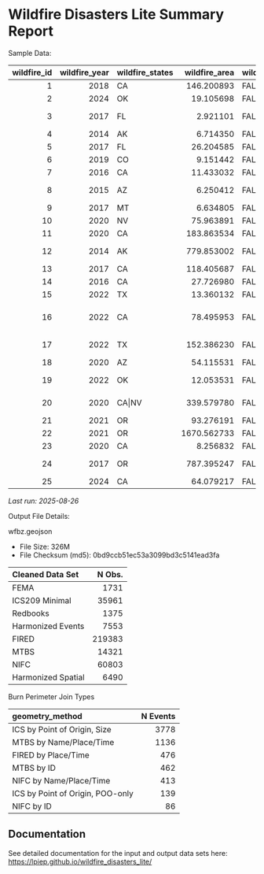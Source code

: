 # Wildfire Disasters Lite Summary Report


Sample Data:

| wildfire_id | wildfire_year | wildfire_states | wildfire_area | wildfire_complex | wildfire_complex_names | wildfire_total_fatalities | wildfire_max_civil_fatalities | wildfire_civil_fatalities | wildfire_civil_injuries | wildfire_total_injuries | wildfire_civil_evacuation | wildfire_total_evacuation | wildfire_struct_destroyed | wildfire_struct_threatened | wildfire_cost | wildfire_community_intersect | wildfire_max_pop_den | wildfire_buffered_avg_pop_den | wildfire_wui | wildfire_fema_dec | wildfire_disaster_criteria_met | wildfire_ignition_date | wildfire_containment_date | wildfire_ignition_date_max | wildfire_containment_date_max | wildfire_fema_dec_date | wildfire_poo_lat | wildfire_poo_lon | geometry_src | geometry_method | redbook_id | ics_id | fired_id | mtbs_id | fema_id |
|---:|---:|:---|---:|:---|:---|---:|---:|---:|---:|---:|---:|---:|---:|---:|---:|:---|---:|---:|:---|:---|:---|:---|:---|:---|:---|:---|---:|---:|:---|:---|:---|:---|:---|:---|:---|
| 1 | 2018 | CA | 146.200893 | FALSE | DONNELL | NA | NA | NA | 0 | 6 | NA | NA | 135 | NA | NA | TRUE | 0.0000000 | 0.0754363 | NA | FALSE | structures_destroyed | 2018-08-01 | 2018-10-31 | 2018-08-01 | 2018-10-31 | NA | 38.34877 | -119.92940 | MTBS | MTBS by ID | 801 | 2018_001702_DONNELL | NA | CA3834911992920180801 | NA |
| 2 | 2024 | OK | 19.105698 | FALSE | 57 | NA | NA | NA | 0 | 2 | NA | NA | 1 | 1720 | NA | TRUE | 145.3104898 | 4.6977595 | NA | FALSE | structures_destroyed | 2024-04-06 | NA | 2024-04-06 | NA | NA | 36.19250 | -99.50333 | MTBS | MTBS by ID | NA | 2024_240450_57 | NA | OK3619309950320240406 | NA |
| 3 | 2017 | FL | 2.921101 | FALSE | GARFIELD RD | NA | NA | NA | NA | NA | NA | NA | 19 | NA | NA | TRUE | 447.2384187 | 6.2317018 | intermix | FALSE | structures_destroyed | 2017-03-22 | NA | 2017-03-22 | NA | NA | 30.42750 | -82.02333 | MTBS | MTBS by ID | NA | 2017_070202_GARFIELD ROAD | NA | FL3042808202320170322 | NA |
| 4 | 2014 | AK | 6.714350 | FALSE | TYONEK | NA | NA | NA | NA | NA | NA | NA | 5 | 0 | 4.00e+06 | TRUE | 0.8108078 | 0.1005603 | NA | FALSE | structures_destroyed | 2014-05-19 | NA | 2014-05-19 | NA | NA | 61.09932 | -151.12863 | MTBS | MTBS by ID | NA | 2014_401138_TYONEK | NA | AK6109915112920140519 | NA |
| 5 | 2017 | FL | 26.204585 | FALSE | 30TH AVE | NA | NA | NA | 1 | 1 | 7000 | 7000 | 4 | 0 | 0.00e+00 | TRUE | 342.0671155 | 133.7621080 | intermix | FALSE | structures_destroyed | 2017-04-20 | NA | 2017-04-20 | NA | NA | 44.39167 | -115.51306 | MTBS | MTBS by ID | NA | 2017_170178_30TH AVE | NA | FL2618808154420170420 | NA |
| 6 | 2019 | CO | 9.151442 | FALSE | G18 | NA | NA | NA | NA | NA | 50 | 50 | 4 | NA | NA | TRUE | 49.3926869 | 2.9893104 | intermix | FALSE | structures_destroyed | 2019-10-27 | NA | 2019-10-27 | NA | NA | 37.08167 | -105.94222 | MTBS | MTBS by ID | NA | 2019_1713_G18 | NA | CO3708210594220191027 | NA |
| 7 | 2016 | CA | 11.433032 | FALSE | WILLARD | NA | NA | NA | NA | NA | NA | NA | 7 | NA | NA | TRUE | 0.0000000 | 9.3121092 | NA | FALSE | structures_destroyed | 2016-09-11 | 2016-10-12 | 2016-09-11 | 2016-10-12 | NA | 40.41444 | -120.73667 | MTBS | MTBS by ID | 568 | 2016_004695_WILLARD | NA | CA4036812080220160911 | NA |
| 8 | 2015 | AZ | 6.250412 | FALSE | KEARNY RIV | NA | NA | NA | NA | NA | NA | NA | 3 | 50 | NA | TRUE | 1586.0535982 | 1.6825622 | interface\|intermix | FALSE | structures_destroyed | 2015-06-17 | NA | 2015-06-17 | NA | NA | 33.05300 | -110.91400 | MTBS | MTBS by ID | NA | 2015_003786_KEARNY RIVER | NA | AZ3305311091420150617 | NA |
| 9 | 2017 | MT | 6.634805 | FALSE | TURTLE | NA | NA | NA | NA | NA | NA | NA | 2 | 0 | NA | TRUE | 97.2763118 | 0.5510853 | intermix | FALSE | structures_destroyed | 2017-07-16 | NA | 2017-07-16 | NA | NA | 45.57056 | -106.33139 | MTBS | MTBS by ID | NA | 2017_017-35_TURTLE | NA | MT4557110633120170716 | NA |
| 10 | 2020 | NV | 75.963891 | FALSE | NUMBERS | NA | NA | NA | 0 | 2 | 50 | 50 | 40 | NA | NA | TRUE | 477.7535304 | 3.3973013 | intermix | FALSE | structures_destroyed | 2020-07-06 | NA | 2020-07-07 | NA | NA | 38.84333 | -119.63861 | MTBS | MTBS by ID | NA | 2020_030406_NUMBERS | NA | NV3884311963920200707 | NA |
| 11 | 2020 | CA | 183.863534 | FALSE | LOYALTON | NA | NA | NA | NA | NA | 0 | 0 | 29 | NA | NA | TRUE | 438.5409660 | 27.4943497 | intermix | FALSE | structures_destroyed | 2020-08-14 | 2020-08-30 | 2020-08-14 | 2020-08-30 | NA | 39.68143 | -120.17130 | MTBS | MTBS by ID | 960 | 2020_001600_LOYALTON | NA | CA3968112017120200814 | NA |
| 12 | 2014 | AK | 779.853002 | FALSE | FUNNY RIV | NA | NA | NA | 0 | 4 | NA | NA | 4 | 0 | 1.30e+07 | TRUE | 2.0880729 | 3.5004375 | NA | FALSE | structures_destroyed | 2014-05-19 | NA | 2014-05-20 | NA | NA | 60.43945 | -150.96188 | MTBS | MTBS by ID | NA | 2014_403140_FUNNY RIVER | NA | AK6043915096220140520 | NA |
| 13 | 2017 | CA | 118.405687 | FALSE | ALAMO | 0 | 0 | 0 | NA | NA | NA | NA | 14 | 0 | 2.00e+07 | TRUE | 92.8909245 | 45.8357658 | intermix | FALSE | structures_destroyed | 2017-07-06 | 2017-07-18 | 2017-07-06 | 2017-07-18 | NA | 30.57444 | -82.32333 | MTBS | MTBS by ID | 632 | 2017_007624_ALAMO | NA | CA3502012029920170706 | NA |
| 14 | 2016 | CA | 27.726980 | FALSE | MINERAL | NA | NA | NA | NA | NA | NA | NA | 1 | NA | NA | TRUE | 45.1990412 | 4.7924940 | NA | FALSE | structures_destroyed | 2016-08-09 | NA | 2016-08-09 | NA | NA | 36.08889 | -120.52167 | MTBS | MTBS by ID | NA | 2016_011358_MINERAL | NA | CA3608912052220160809 | NA |
| 15 | 2022 | TX | 13.360132 | FALSE | 3 OAKS | NA | NA | NA | NA | NA | NA | NA | 3 | NA | NA | TRUE | 13.6034449 | 1.6627375 | NA | FALSE | structures_destroyed | 2022-03-14 | NA | 2022-03-14 | NA | NA | 31.38765 | -98.36158 | MTBS | MTBS by ID | NA | 2022_221627_3 OAKS | NA | TX3138809836220220314 | NA |
| 16 | 2022 | CA | 78.495953 | FALSE | OAK | NA | NA | NA | NA | NA | NA | NA | 127 | NA | NA | TRUE | 410.0247780 | 4.7914543 | intermix | TRUE | structures_destroyed\|fema_fmag_declaration | 2022-07-22 | 2022-09-02 | 2022-07-22 | 2022-09-02 | 2022-07-23 | 37.54871 | -119.92077 | MTBS | MTBS by ID | 1073 | 2022_016149_OAK | NA | CA3754911992120220722 | FM-5445-CA |
| 17 | 2022 | TX | 152.386230 | FALSE | CANADIAN RIV BTM | NA | NA | NA | NA | NA | NA | NA | 20 | 127 | 0.00e+00 | TRUE | 105.8241872 | 1.0139963 | intermix | FALSE | structures_destroyed | 2022-03-29 | NA | 2022-03-29 | NA | NA | 35.74500 | -100.54300 | MTBS | MTBS by ID | NA | 2022_222207_CANADIAN RIVER BOTTOM | NA | TX3574610054320220329 | NA |
| 18 | 2020 | AZ | 54.115531 | FALSE | SEARS | NA | NA | NA | NA | NA | 50 | 50 | 9 | NA | 2.00e+06 | TRUE | 5.4596871 | 14.8573558 | NA | FALSE | structures_destroyed | 2020-09-25 | NA | 2020-09-25 | NA | NA | 33.88522 | -111.81590 | MTBS | MTBS by ID | NA | 2020_002852_SEARS | NA | AZ3388511181620200925 | NA |
| 19 | 2022 | OK | 12.053531 | FALSE | KERNS RNCH | NA | NA | NA | 1 | 1 | NA | NA | 10 | 3 | NA | TRUE | 0.0000000 | 0.9514520 | NA | FALSE | structures_destroyed | 2022-09-26 | NA | 2022-09-26 | NA | NA | 34.32833 | -95.15111 | MTBS | MTBS by ID | NA | 2022_221181_KERNS RANCH FIRE | NA | OK3432809515120220926 | NA |
| 20 | 2020 | CA\|NV | 339.579780 | FALSE | W-5 COLD SPGS | NA | NA | NA | 0 | 2 | NA | NA | 1 | 0 | 1.15e+07 | TRUE | 2.5255481 | 0.0431859 | intermix | FALSE | structures_destroyed | 2020-08-18 | NA | 2020-08-18 | NA | NA | 41.02865 | -120.28133 | MTBS | MTBS by ID | NA | 2020_004727_W-5 COLD SPRINGS | NA | CA4102912028120200818 | NA |
| 21 | 2021 | OR | 93.276191 | FALSE | ELBOW CRK | NA | NA | NA | 0 | 8 | 30 | 30 | 4 | 0 | NA | TRUE | 6.7779192 | 0.0499020 | NA | FALSE | structures_destroyed | 2021-07-15 | NA | 2021-07-15 | NA | NA | 45.86778 | -117.63028 | MTBS | MTBS by ID | NA | 2021_745_ELBOW CREEK | NA | OR4586811763020210715 | NA |
| 22 | 2021 | OR | 1670.562733 | FALSE | BOOTLEG | NA | NA | NA | 0 | 20 | 236 | 236 | 247 | 0 | 1.10e+08 | TRUE | 298.8067553 | 0.2008148 | intermix | FALSE | structures_destroyed | 2021-07-06 | NA | 2021-07-06 | NA | NA | 42.61591 | -121.42090 | MTBS | MTBS by ID | NA | 2021_210321_BOOTLEG | NA | OR4261612142120210706 | NA |
| 23 | 2020 | CA | 8.256832 | FALSE | POND | NA | NA | NA | NA | NA | 411 | 411 | 13 | 200 | 8.00e+06 | TRUE | 98.9085260 | 7.4428909 | intermix | FALSE | structures_destroyed | 2020-08-01 | 2020-08-09 | 2020-08-01 | 2020-08-09 | NA | 35.41634 | -120.45571 | MTBS | MTBS by ID | 909 | 2020_009866_POND | NA | CA3541612045620200801 | NA |
| 24 | 2017 | OR | 787.395247 | FALSE | CHETCO BAR | NA | NA | NA | 0 | 5 | 5122 | 5122 | 24 | 0 | 7.20e+07 | TRUE | 137.5136069 | 3.6594131 | intermix | FALSE | structures_destroyed | 2017-07-12 | NA | 2017-07-12 | NA | NA | 42.29667 | -123.95361 | MTBS | MTBS by ID | NA | 2017_000326_CHETCO BAR | NA | OR4229712395420170712 | NA |
| 25 | 2024 | CA | 64.079217 | FALSE | POST | NA | NA | NA | 1 | 1 | 1200 | 1200 | 2 | 10 | 2.00e+07 | TRUE | 77.2113425 | 2.1814613 | intermix | FALSE | structures_destroyed | 2024-06-15 | NA | 2024-06-15 | NA | NA | 34.80285 | -118.87760 | MTBS | MTBS by ID | NA | 2024_205253_POST | NA | CA3480311887820240615 | NA |

*Last run: 2025-08-26*

Output File Details:

wfbz.geojson

- File Size: 326M
- File Checksum (md5): 0bd9ccb51ec53a3099bd3c5141ead3fa

| Cleaned Data Set   | N Obs. |
|:-------------------|-------:|
| FEMA               |   1731 |
| ICS209 Minimal     |  35961 |
| Redbooks           |   1375 |
| Harmonized Events  |   7553 |
| FIRED              | 219383 |
| MTBS               |  14321 |
| NIFC               |  60803 |
| Harmonized Spatial |   6490 |

Burn Perimeter Join Types

| geometry_method                  | N Events |
|:---------------------------------|---------:|
| ICS by Point of Origin, Size     |     3778 |
| MTBS by Name/Place/Time          |     1136 |
| FIRED by Place/Time              |      476 |
| MTBS by ID                       |      462 |
| NIFC by Name/Place/Time          |      413 |
| ICS by Point of Origin, POO-only |      139 |
| NIFC by ID                       |       86 |

## Documentation

See detailed documentation for the input and output data sets here:
<https://lpiep.github.io/wildfire_disasters_lite/>
